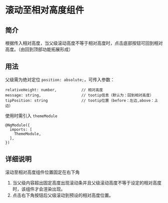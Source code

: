 # 滚动至相对高度组件

## 简介
根据传入相对高度，当父级滚动高度不等于相对高度时，点击底部按钮可回到相对高度。（由回到顶部功能拓展形成）

## 用法 
父级需为绝对定位 `position: absolute;`，可传入参数：
```
relativeHeight: number,           // 相对高度
message: string,                  // tootip信息（默认为：回到相对高度）
tipPosition: string               // tootip位置（before：左边,above：上边）
```

使用时需引入 `themeModule`
```
@NgModule({
  imports: [
    ThemeModule,
  ],
})
```
## 详细说明
滚动至相对高度组件位置固定在右下角
1. 当父级内容超出固定高度出现滚动条并且父级滚动高度不等于设定的相对高度时，该组件才会渲染出现。
2. 点击右下角按钮后父级滚动到预设的相对高度位置。

